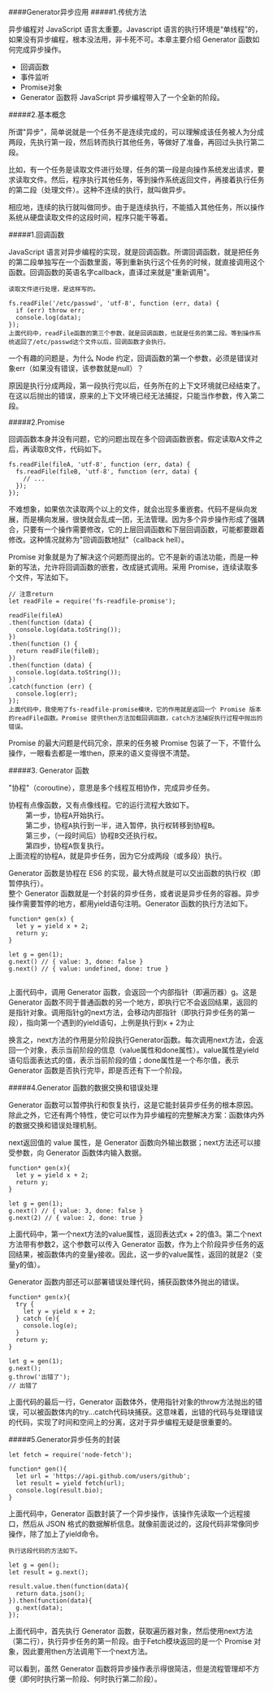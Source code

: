 ####Generator异步应用
#####1.传统方法
<p>
异步编程对 JavaScript 语言太重要。Javascript 语言的执行环境是“单线程”的，如果没有异步编程，根本没法用，非卡死不可。本章主要介绍 Generator 函数如何完成异步操作。
</p>
<ul>
    <li>回调函数</li>
    <li>事件监听</li>
    <li>Promise对象</li>
    <li>Generator 函数将 JavaScript 异步编程带入了一个全新的阶段。</li>
</ul>

#####2.基本概念
<p>
所谓"异步"，简单说就是一个任务不是连续完成的，可以理解成该任务被人为分成两段，先执行第一段，然后转而执行其他任务，等做好了准备，再回过头执行第二段。
</p>
<p>
比如，有一个任务是读取文件进行处理，任务的第一段是向操作系统发出请求，要求读取文件。然后，程序执行其他任务，等到操作系统返回文件，再接着执行任务的第二段（处理文件）。这种不连续的执行，就叫做异步。
</p>
<p>
相应地，连续的执行就叫做同步。由于是连续执行，不能插入其他任务，所以操作系统从硬盘读取文件的这段时间，程序只能干等着。
</p>

#####1.回调函数
<p>
JavaScript 语言对异步编程的实现，就是回调函数。所谓回调函数，就是把任务的第二段单独写在一个函数里面，等到重新执行这个任务的时候，就直接调用这个函数。回调函数的英语名字callback，直译过来就是"重新调用"。
</p>

```
读取文件进行处理，是这样写的。

fs.readFile('/etc/passwd', 'utf-8', function (err, data) {
  if (err) throw err;
  console.log(data);
});
上面代码中，readFile函数的第三个参数，就是回调函数，也就是任务的第二段。等到操作系统返回了/etc/passwd这个文件以后，回调函数才会执行。
```
<p>
一个有趣的问题是，为什么 Node 约定，回调函数的第一个参数，必须是错误对象err（如果没有错误，该参数就是null）？

原因是执行分成两段，第一段执行完以后，任务所在的上下文环境就已经结束了。在这以后抛出的错误，原来的上下文环境已经无法捕捉，只能当作参数，传入第二段。
</p>

#####2.Promise
<p>
回调函数本身并没有问题，它的问题出现在多个回调函数嵌套。假定读取A文件之后，再读取B文件，代码如下。
</p>

```
fs.readFile(fileA, 'utf-8', function (err, data) {
  fs.readFile(fileB, 'utf-8', function (err, data) {
    // ...
  });
});
```
<p>
不难想象，如果依次读取两个以上的文件，就会出现多重嵌套。代码不是纵向发展，而是横向发展，很快就会乱成一团，无法管理。因为多个异步操作形成了强耦合，只要有一个操作需要修改，它的上层回调函数和下层回调函数，可能都要跟着修改。这种情况就称为"回调函数地狱"（callback hell）。
</p>
<p>
Promise 对象就是为了解决这个问题而提出的。它不是新的语法功能，而是一种新的写法，允许将回调函数的嵌套，改成链式调用。采用 Promise，连续读取多个文件，写法如下。
</p>

```
// 注意return
let readFile = require('fs-readfile-promise');

readFile(fileA)
.then(function (data) {
  console.log(data.toString());
})
.then(function () {
  return readFile(fileB);
})
.then(function (data) {
  console.log(data.toString());
})
.catch(function (err) {
  console.log(err);
});
上面代码中，我使用了fs-readfile-promise模块，它的作用就是返回一个 Promise 版本的readFile函数。Promise 提供then方法加载回调函数，catch方法捕捉执行过程中抛出的错误。
```
<p>
Promise 的最大问题是代码冗余，原来的任务被 Promise 包装了一下，不管什么操作，一眼看去都是一堆then，原来的语义变得很不清楚。
</p>

#####3. Generator 函数
<p>
"协程"（coroutine），意思是多个线程互相协作，完成异步任务。
</p>
<pre>
协程有点像函数，又有点像线程。它的运行流程大致如下。
    第一步，协程A开始执行。
    第二步，协程A执行到一半，进入暂停，执行权转移到协程B。
    第三步，（一段时间后）协程B交还执行权。
    第四步，协程A恢复执行。
上面流程的协程A，就是异步任务，因为它分成两段（或多段）执行。
</pre>
<p>
Generator 函数是协程在 ES6 的实现，最大特点就是可以交出函数的执行权（即暂停执行）。<br/>
整个 Generator 函数就是一个封装的异步任务，或者说是异步任务的容器。异步操作需要暂停的地方，都用yield语句注明。Generator 函数的执行方法如下。
</p>

```
function* gen(x) {
  let y = yield x + 2;
  return y;
}

let g = gen(1);
g.next() // { value: 3, done: false }
g.next() // { value: undefined, done: true }


```
<p>
上面代码中，调用 Generator 函数，会返回一个内部指针（即遍历器）g。这是 Generator 函数不同于普通函数的另一个地方，即执行它不会返回结果，返回的是指针对象。调用指针g的next方法，会移动内部指针（即执行异步任务的第一段），指向第一个遇到的yield语句，上例是执行到x + 2为止
</p>
<p>
换言之，next方法的作用是分阶段执行Generator函数。每次调用next方法，会返回一个对象，表示当前阶段的信息（value属性和done属性）。value属性是yield语句后面表达式的值，表示当前阶段的值；done属性是一个布尔值，表示 Generator 函数是否执行完毕，即是否还有下一个阶段。
</p>

#####4.Generator 函数的数据交换和错误处理 
<p>
Generator 函数可以暂停执行和恢复执行，这是它能封装异步任务的根本原因。除此之外，它还有两个特性，使它可以作为异步编程的完整解决方案：函数体内外的数据交换和错误处理机制。
</p>
<p>
next返回值的 value 属性，是 Generator 函数向外输出数据；next方法还可以接受参数，向 Generator 函数体内输入数据。
</p>

```
function* gen(x){
  let y = yield x + 2;
  return y;
}

let g = gen(1);
g.next() // { value: 3, done: false }
g.next(2) // { value: 2, done: true }
```
<p>
上面代码中，第一个next方法的value属性，返回表达式x + 2的值3。第二个next方法带有参数2，这个参数可以传入 Generator 函数，作为上个阶段异步任务的返回结果，被函数体内的变量y接收。因此，这一步的value属性，返回的就是2（变量y的值）。
</p>
<p>
Generator 函数内部还可以部署错误处理代码，捕获函数体外抛出的错误。
</p>

```
function* gen(x){
  try {
    let y = yield x + 2;
  } catch (e){
    console.log(e);
  }
  return y;
}

let g = gen(1);
g.next();
g.throw('出错了');
// 出错了
```
<p>
上面代码的最后一行，Generator 函数体外，使用指针对象的throw方法抛出的错误，可以被函数体内的try...catch代码块捕获。这意味着，出错的代码与处理错误的代码，实现了时间和空间上的分离，这对于异步编程无疑是很重要的。
</p>

#####5.Generator异步任务的封装
```
let fetch = require('node-fetch');

function* gen(){
  let url = 'https://api.github.com/users/github';
  let result = yield fetch(url);
  console.log(result.bio);
}
```
<p>
上面代码中，Generator 函数封装了一个异步操作，该操作先读取一个远程接口，然后从 JSON 格式的数据解析信息。就像前面说过的，这段代码非常像同步操作，除了加上了yield命令。
</p>

```
执行这段代码的方法如下。

let g = gen();
let result = g.next();

result.value.then(function(data){
  return data.json();
}).then(function(data){
  g.next(data);
});
```
<p>
上面代码中，首先执行 Generator 函数，获取遍历器对象，然后使用next方法（第二行），执行异步任务的第一阶段。由于Fetch模块返回的是一个 Promise 对象，因此要用then方法调用下一个next方法。

可以看到，虽然 Generator 函数将异步操作表示得很简洁，但是流程管理却不方便（即何时执行第一阶段、何时执行第二阶段）。
</p>

